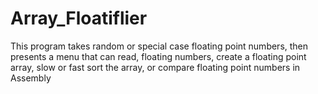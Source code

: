 # Array_Floatiflier
This program takes random or special case floating point numbers, then presents a menu that can read, floating numbers, create a floating point array, slow or fast sort the array, or compare floating point numbers in Assembly
